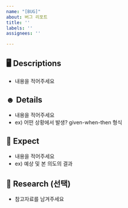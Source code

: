```yaml
---
name: "[BUG]"
about: 버그 리포트
title: ''
labels: ''
assignees: ''

---
```


## 🖥️ Descriptions
 - 내용을 적어주세요 

## ☻ Details
 - 내용을 적어주세요 
- ex) 어떤 상황에서 발생? given-when-then 형식

## 📝 Expect

 - 내용을 적어주세요 
- ex) 예상 및 본 의도의 결과

## 📖 Research (선택)
 - 참고자료를 남겨주세요
